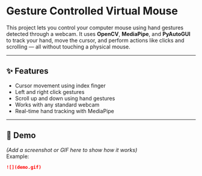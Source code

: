 # Gesture Controlled Virtual Mouse
This project lets you control your computer mouse using hand gestures detected through a webcam. It uses **OpenCV**, **MediaPipe**, and **PyAutoGUI** to track your hand, move the cursor, and perform actions like clicks and scrolling — all without touching a physical mouse.

---

## ✨ Features
- Cursor movement using index finger
- Left and right click gestures
- Scroll up and down using hand gestures
- Works with any standard webcam
- Real-time hand tracking with MediaPipe

---

## 📸 Demo
*(Add a screenshot or GIF here to show how it works)*  
Example:  
```markdown
![](demo.gif)
